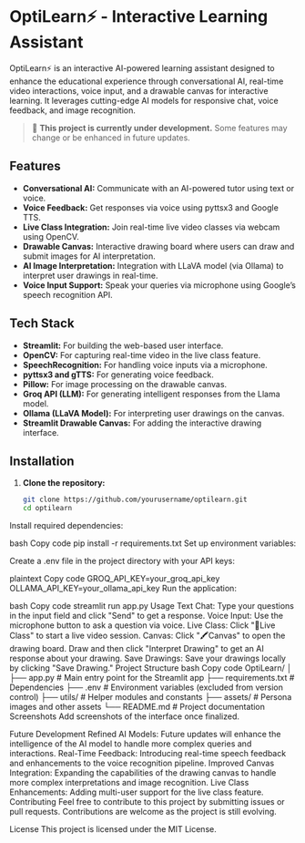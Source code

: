 # **OptiLearn⚡ - Interactive Learning Assistant**

OptiLearn⚡ is an interactive AI-powered learning assistant designed to enhance the educational experience through conversational AI, real-time video interactions, voice input, and a drawable canvas for interactive learning. It leverages cutting-edge AI models for responsive chat, voice feedback, and image recognition.

> 🚧 **This project is currently under development.** Some features may change or be enhanced in future updates.

## **Features**

- **Conversational AI:** Communicate with an AI-powered tutor using text or voice.
- **Voice Feedback:** Get responses via voice using pyttsx3 and Google TTS.
- **Live Class Integration:** Join real-time live video classes via webcam using OpenCV.
- **Drawable Canvas:** Interactive drawing board where users can draw and submit images for AI interpretation.
- **AI Image Interpretation:** Integration with LLaVA model (via Ollama) to interpret user drawings in real-time.
- **Voice Input Support:** Speak your queries via microphone using Google’s speech recognition API.

## **Tech Stack**

- **Streamlit:** For building the web-based user interface.
- **OpenCV:** For capturing real-time video in the live class feature.
- **SpeechRecognition:** For handling voice inputs via a microphone.
- **pyttsx3 and gTTS:** For generating voice feedback.
- **Pillow:** For image processing on the drawable canvas.
- **Groq API (LLM):** For generating intelligent responses from the Llama model.
- **Ollama (LLaVA Model):** For interpreting user drawings on the canvas.
- **Streamlit Drawable Canvas:** For adding the interactive drawing interface.

## **Installation**

1. **Clone the repository:**
   ```bash
   git clone https://github.com/yourusername/optilearn.git
   cd optilearn
Install required dependencies:

bash
Copy code
pip install -r requirements.txt
Set up environment variables:

Create a .env file in the project directory with your API keys:

plaintext
Copy code
GROQ_API_KEY=your_groq_api_key
OLLAMA_API_KEY=your_ollama_api_key
Run the application:

bash
Copy code
streamlit run app.py
Usage
Text Chat: Type your questions in the input field and click "Send" to get a response.
Voice Input: Use the microphone button to ask a question via voice.
Live Class: Click "🎥Live Class" to start a live video session.
Canvas: Click "🖍️Canvas" to open the drawing board. Draw and then click "Interpret Drawing" to get an AI response about your drawing.
Save Drawings: Save your drawings locally by clicking "Save Drawing."
Project Structure
bash
Copy code
OptiLearn/
│
├── app.py               # Main entry point for the Streamlit app
├── requirements.txt     # Dependencies
├── .env                 # Environment variables (excluded from version control)
├── utils/               # Helper modules and constants
├── assets/              # Persona images and other assets
└── README.md            # Project documentation
Screenshots
Add screenshots of the interface once finalized.

Future Development
Refined AI Models: Future updates will enhance the intelligence of the AI model to handle more complex queries and interactions.
Real-Time Feedback: Introducing real-time speech feedback and enhancements to the voice recognition pipeline.
Improved Canvas Integration: Expanding the capabilities of the drawing canvas to handle more complex interpretations and image recognition.
Live Class Enhancements: Adding multi-user support for the live class feature.
Contributing
Feel free to contribute to this project by submitting issues or pull requests. Contributions are welcome as the project is still evolving.

License
This project is licensed under the MIT License.

